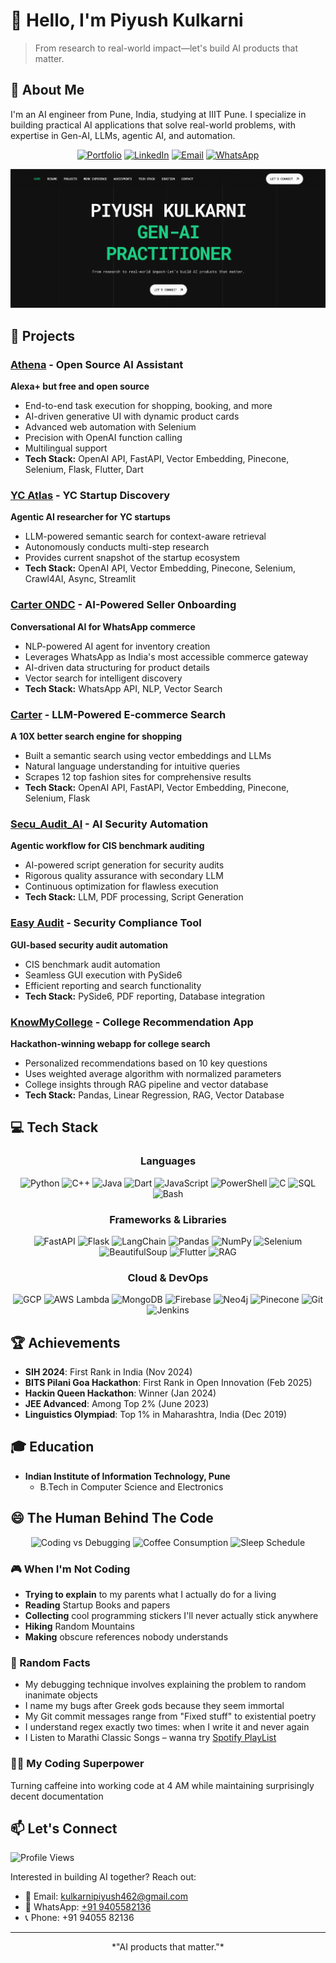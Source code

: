 # 👋 Hello, I'm Piyush Kulkarni


> From research to real-world impact—let's build AI products that matter.

## 🧠 About Me

I'm an AI engineer from Pune, India, studying at IIIT Pune. I specialize in building practical AI applications that solve real-world problems, with expertise in Gen-AI, LLMs, agentic AI, and automation.

<div align="center">
  
[![Portfolio](https://img.shields.io/badge/Portfolio-Visit-purple?style=for-the-badge&logo=webflow)](https://codefatherai.webflow.io/)
[![LinkedIn](https://img.shields.io/badge/LinkedIn-Connect-blue?style=for-the-badge&logo=linkedin)](https://www.linkedin.com/in/piyush-kulkarni-ai/)
[![Email](https://img.shields.io/badge/Email-Contact-red?style=for-the-badge&logo=gmail)](mailto:kulkarnipiyush462@gmail.com)
[![WhatsApp](https://img.shields.io/badge/WhatsApp-Chat-green?style=for-the-badge&logo=whatsapp)](https://wa.me/919405582136)
  
</div>

![LandingPage](homepage.png)

## 🚀 Projects

### [Athena](https://github.com/piyushk6626/Athena) - Open Source AI Assistant
**Alexa+ but free and open source**
- End-to-end task execution for shopping, booking, and more
- AI-driven generative UI with dynamic product cards
- Advanced web automation with Selenium
- Precision with OpenAI function calling
- Multilingual support
- **Tech Stack:** OpenAI API, FastAPI, Vector Embedding, Pinecone, Selenium, Flask, Flutter, Dart

### [YC Atlas](https://yc-atlas.lovable.app/) - YC Startup Discovery
**Agentic AI researcher for YC startups**
- LLM-powered semantic search for context-aware retrieval
- Autonomously conducts multi-step research
- Provides current snapshot of the startup ecosystem
- **Tech Stack:** OpenAI API, Vector Embedding, Pinecone, Selenium, Crawl4AI, Async, Streamlit

### [Carter ONDC](https://github.com/piyushk6626/CarterONDCpublic) - AI-Powered Seller Onboarding
**Conversational AI for WhatsApp commerce**
- NLP-powered AI agent for inventory creation
- Leverages WhatsApp as India's most accessible commerce gateway
- AI-driven data structuring for product details
- Vector search for intelligent discovery
- **Tech Stack:** WhatsApp API, NLP, Vector Search

### [Carter](https://carterfrontend.onrender.com/) - LLM-Powered E-commerce Search
**A 10X better search engine for shopping**
- Built a semantic search using vector embeddings and LLMs
- Natural language understanding for intuitive queries
- Scrapes 12 top fashion sites for comprehensive results
- **Tech Stack:** OpenAI API, FastAPI, Vector Embedding, Pinecone, Selenium, Flask

### [Secu_Audit_AI](https://github.com/h4636oh/EasyAudit_QT) - AI Security Automation
**Agentic workflow for CIS benchmark auditing**
- AI-powered script generation for security audits
- Rigorous quality assurance with secondary LLM
- Continuous optimization for flawless execution
- **Tech Stack:** LLM, PDF processing, Script Generation

### [Easy Audit](https://github.com/h4636oh/EasyAudit_QT) - Security Compliance Tool
**GUI-based security audit automation**
- CIS benchmark audit automation
- Seamless GUI execution with PySide6
- Efficient reporting and search functionality
- **Tech Stack:** PySide6, PDF reporting, Database integration

### [KnowMyCollege](https://github.com/h4636oh/KnowMyCollege) - College Recommendation App
**Hackathon-winning webapp for college search**
- Personalized recommendations based on 10 key questions
- Uses weighted average algorithm with normalized parameters
- College insights through RAG pipeline and vector database
- **Tech Stack:** Pandas, Linear Regression, RAG, Vector Database

## 💻 Tech Stack

<div align="center">

### Languages
![Python](https://img.shields.io/badge/Python-3776AB?style=for-the-badge&logo=python&logoColor=white)
![C++](https://img.shields.io/badge/C++-00599C?style=for-the-badge&logo=cplusplus&logoColor=white)
![Java](https://img.shields.io/badge/Java-ED8B00?style=for-the-badge&logo=openjdk&logoColor=white)
![Dart](https://img.shields.io/badge/Dart-0175C2?style=for-the-badge&logo=dart&logoColor=white)
![JavaScript](https://img.shields.io/badge/JavaScript-F7DF1E?style=for-the-badge&logo=javascript&logoColor=black)
![PowerShell](https://img.shields.io/badge/PowerShell-5391FE?style=for-the-badge&logo=powershell&logoColor=white)
![C](https://img.shields.io/badge/C-00599C?style=for-the-badge&logo=c&logoColor=white)
![SQL](https://img.shields.io/badge/SQL-4479A1?style=for-the-badge&logo=postgresql&logoColor=white)
![Bash](https://img.shields.io/badge/Bash-4EAA25?style=for-the-badge&logo=gnubash&logoColor=white)

### Frameworks & Libraries
![FastAPI](https://img.shields.io/badge/FastAPI-009688?style=for-the-badge&logo=fastapi&logoColor=white)
![Flask](https://img.shields.io/badge/Flask-000000?style=for-the-badge&logo=flask&logoColor=white)
![LangChain](https://img.shields.io/badge/LangChain-000000?style=for-the-badge)
![Pandas](https://img.shields.io/badge/Pandas-150458?style=for-the-badge&logo=pandas&logoColor=white)
![NumPy](https://img.shields.io/badge/NumPy-013243?style=for-the-badge&logo=numpy&logoColor=white)
![Selenium](https://img.shields.io/badge/Selenium-43B02A?style=for-the-badge&logo=selenium&logoColor=white)
![BeautifulSoup](https://img.shields.io/badge/BeautifulSoup-43B02A?style=for-the-badge)
![Flutter](https://img.shields.io/badge/Flutter-02569B?style=for-the-badge&logo=flutter&logoColor=white)
![RAG](https://img.shields.io/badge/RAG-FF6F00?style=for-the-badge)

### Cloud & DevOps
![GCP](https://img.shields.io/badge/Google_Cloud-4285F4?style=for-the-badge&logo=google-cloud&logoColor=white)
![AWS Lambda](https://img.shields.io/badge/AWS_Lambda-FF9900?style=for-the-badge&logo=amazonaws&logoColor=white)
![MongoDB](https://img.shields.io/badge/MongoDB-4EA94B?style=for-the-badge&logo=mongodb&logoColor=white)
![Firebase](https://img.shields.io/badge/Firebase-FFCA28?style=for-the-badge&logo=firebase&logoColor=black)
![Neo4j](https://img.shields.io/badge/Neo4j-008CC1?style=for-the-badge&logo=neo4j&logoColor=white)
![Pinecone](https://img.shields.io/badge/Pinecone-000000?style=for-the-badge)
![Git](https://img.shields.io/badge/Git-F05032?style=for-the-badge&logo=git&logoColor=white)
![Jenkins](https://img.shields.io/badge/Jenkins-D24939?style=for-the-badge&logo=jenkins&logoColor=white)

</div>


## 🏆 Achievements

- **SIH 2024**: First Rank in India (Nov 2024)
- **BITS Pilani Goa Hackathon**: First Rank in Open Innovation (Feb 2025)
- **Hackin Queen Hackathon**: Winner (Jan 2024)
- **JEE Advanced**: Among Top 2% (June 2023)
- **Linguistics Olympiad**: Top 1% in Maharashtra, India (Dec 2019)

## 🎓 Education

- **Indian Institute of Information Technology, Pune**
  - B.Tech in Computer Science and Electronics

## 😄 The Human Behind The Code

<div align="center">

![Coding vs Debugging](https://img.shields.io/badge/Coding%20:%20Debugging-20%20:%2080-red?style=for-the-badge)
![Coffee Consumption](https://img.shields.io/badge/Coffee%20Consumption-High-brown?style=for-the-badge&logo=buymeacoffee&logoColor=white)
![Sleep Schedule](https://img.shields.io/badge/Sleep%20Schedule-404%20Not%20Found-critical?style=for-the-badge)

</div>

### 🎮 When I'm Not Coding
- **Trying to explain** to my parents what I actually do for a living
- **Reading** Startup Books and papers
- **Collecting** cool programming stickers I'll never actually stick anywhere
- **Hiking** Random Mountains
- **Making** obscure references nobody understands

### 💭 Random Facts
- My debugging technique involves explaining the problem to random inanimate objects
- I name my bugs after Greek gods because they seem immortal
- My Git commit messages range from "Fixed stuff" to existential poetry
- I understand regex exactly two times: when I write it and never again
- I Listen to Marathi Classic Songs – wanna try [Spotify PlayList](https://open.spotify.com/playlist/3BTphLQ7H0FSVmH84fUGo7?si=C7RfBDhsSDmJNwjdkd6q8Q)

### 🧙‍♂️ My Coding Superpower
Turning caffeine into working code at 4 AM while maintaining surprisingly decent documentation
## 📫 Let's Connect

<p align="left">
  <img src="https://komarev.com/ghpvc/?username=piyushk6626&label=Profile%20views&color=0e75b6&style=flat" alt="Profile Views" />
</p>

Interested in building AI together? Reach out:

- 📧 Email: [kulkarnipiyush462@gmail.com](mailto:kulkarnipiyush462@gmail.com)
- 📱 WhatsApp: [+91 9405582136](https://wa.me/919405582136)
- 📞 Phone: +91 94055 82136

---

<div align="center">
  *"AI products that matter."*
</div>

